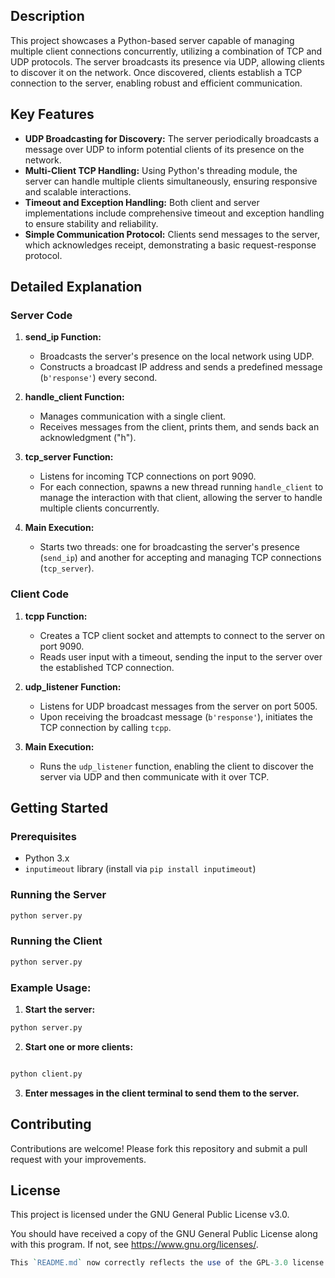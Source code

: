 ## Description

This project showcases a Python-based server capable of managing multiple client connections concurrently, utilizing a combination of TCP and UDP protocols. The server broadcasts its presence via UDP, allowing clients to discover it on the network. Once discovered, clients establish a TCP connection to the server, enabling robust and efficient communication.

## Key Features

- **UDP Broadcasting for Discovery:** The server periodically broadcasts a message over UDP to inform potential clients of its presence on the network.
- **Multi-Client TCP Handling:** Using Python's threading module, the server can handle multiple clients simultaneously, ensuring responsive and scalable interactions.
- **Timeout and Exception Handling:** Both client and server implementations include comprehensive timeout and exception handling to ensure stability and reliability.
- **Simple Communication Protocol:** Clients send messages to the server, which acknowledges receipt, demonstrating a basic request-response protocol.

## Detailed Explanation

### Server Code

1. **send_ip Function:**

   - Broadcasts the server's presence on the local network using UDP.
   - Constructs a broadcast IP address and sends a predefined message (`b'response'`) every second.

2. **handle_client Function:**

   - Manages communication with a single client.
   - Receives messages from the client, prints them, and sends back an acknowledgment ("h").

3. **tcp_server Function:**

   - Listens for incoming TCP connections on port 9090.
   - For each connection, spawns a new thread running `handle_client` to manage the interaction with that client, allowing the server to handle multiple clients concurrently.

4. **Main Execution:**
   - Starts two threads: one for broadcasting the server's presence (`send_ip`) and another for accepting and managing TCP connections (`tcp_server`).

### Client Code

1. **tcpp Function:**

   - Creates a TCP client socket and attempts to connect to the server on port 9090.
   - Reads user input with a timeout, sending the input to the server over the established TCP connection.

2. **udp_listener Function:**

   - Listens for UDP broadcast messages from the server on port 5005.
   - Upon receiving the broadcast message (`b'response'`), initiates the TCP connection by calling `tcpp`.

3. **Main Execution:**
   - Runs the `udp_listener` function, enabling the client to discover the server via UDP and then communicate with it over TCP.

## Getting Started

### Prerequisites

- Python 3.x
- `inputimeout` library (install via `pip install inputimeout`)

### Running the Server

```bash
python server.py
```

### Running the Client

```bash
python server.py
```

### Example Usage:

1. **Start the server:**

```bash
python server.py
```

2. **Start one or more clients:**

```bash

python client.py
```

3. **Enter messages in the client terminal to send them to the server.**

## Contributing

Contributions are welcome! Please fork this repository and submit a pull request with your improvements.

## License
This project is licensed under the GNU General Public License v3.0.

You should have received a copy of the GNU General Public License along with this program. If not, see https://www.gnu.org/licenses/.

```perl
This `README.md` now correctly reflects the use of the GPL-3.0 license. Make sure to include the full license text in your repository, typically in a file named `LICENSE`.
```
